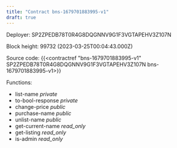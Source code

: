 ```yaml
---
title: "Contract bns-1679701883995-v1"
draft: true
---
```

Deployer: SP2ZPEDB78T0R4G8DQGNNV9G1F3VGTAPEHV3Z107N


 



Block height: 99732 (2023-03-25T00:04:43.000Z)

Source code: {{<contractref "bns-1679701883995-v1" SP2ZPEDB78T0R4G8DQGNNV9G1F3VGTAPEHV3Z107N bns-1679701883995-v1>}}

Functions:

* list-name _private_
* to-bool-response _private_
* change-price _public_
* purchase-name _public_
* unlist-name _public_
* get-current-name _read_only_
* get-listing _read_only_
* is-admin _read_only_
